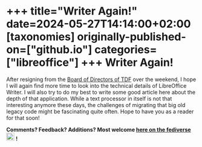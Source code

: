 ﻿+++
title="Writer Again!"
date=2024-05-27T14:14:00+02:00
[taxonomies]
originally-published-on=["github.io"]
categories=["libreoffice"]
+++
Writer Again!
=============

After resigning from the [Board of Directors of
TDF](https://community.documentfoundation.org/t/resigning-from-the-board-of-directors-of-tdf/12095)
over the weekend, I hope I will again find more time to look into the technical details of LibreOffice Writer. I will also try to do my best to write some good article here about the depth of that application. While a text processor in itself is not that interesting anymore these days, the challenges of migrating that big old legacy code might be fascinating quite often. Hope to have you as a reader for that soon!

**Comments? Feedback? Additions? Most welcome [here on the fediverse](https://chaos.social/@Sweetshark/112513040339529367)** <img style="width:1.5em" src="/img/gh/mastodon.svg"/> **!**
